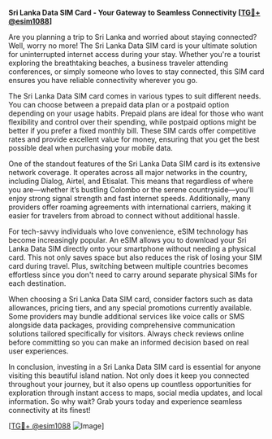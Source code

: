**Sri Lanka Data SIM Card - Your Gateway to Seamless Connectivity [[TG💪+ @esim1088](https://t.me/s/esim1088)]**

Are you planning a trip to Sri Lanka and worried about staying connected? Well, worry no more! The Sri Lanka Data SIM card is your ultimate solution for uninterrupted internet access during your stay. Whether you're a tourist exploring the breathtaking beaches, a business traveler attending conferences, or simply someone who loves to stay connected, this SIM card ensures you have reliable connectivity wherever you go.

The Sri Lanka Data SIM card comes in various types to suit different needs. You can choose between a prepaid data plan or a postpaid option depending on your usage habits. Prepaid plans are ideal for those who want flexibility and control over their spending, while postpaid options might be better if you prefer a fixed monthly bill. These SIM cards offer competitive rates and provide excellent value for money, ensuring that you get the best possible deal when purchasing your mobile data.

One of the standout features of the Sri Lanka Data SIM card is its extensive network coverage. It operates across all major networks in the country, including Dialog, Airtel, and Etisalat. This means that regardless of where you are—whether it’s bustling Colombo or the serene countryside—you'll enjoy strong signal strength and fast internet speeds. Additionally, many providers offer roaming agreements with international carriers, making it easier for travelers from abroad to connect without additional hassle.

For tech-savvy individuals who love convenience, eSIM technology has become increasingly popular. An eSIM allows you to download your Sri Lanka Data SIM directly onto your smartphone without needing a physical card. This not only saves space but also reduces the risk of losing your SIM card during travel. Plus, switching between multiple countries becomes effortless since you don't need to carry around separate physical SIMs for each destination.

When choosing a Sri Lanka Data SIM card, consider factors such as data allowances, pricing tiers, and any special promotions currently available. Some providers may bundle additional services like voice calls or SMS alongside data packages, providing comprehensive communication solutions tailored specifically for visitors. Always check reviews online before committing so you can make an informed decision based on real user experiences.

In conclusion, investing in a Sri Lanka Data SIM card is essential for anyone visiting this beautiful island nation. Not only does it keep you connected throughout your journey, but it also opens up countless opportunities for exploration through instant access to maps, social media updates, and local information. So why wait? Grab yours today and experience seamless connectivity at its finest!

[[TG💪+ @esim1088](https://t.me/s/esim1088) ![Image](https://i.postimg.cc/Y0z9fWf4/image.png)]